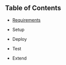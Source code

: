 ## Table of Contents

<!-- disco-toc-start -->

- [Requirements](https://github.com/btp-cap-genai-semantic-search/tree/main/docs/tutorial/1-Requirements.md)
  
- Setup

- Deploy

- Test

- Extend

<!-- disco-toc-end -->
